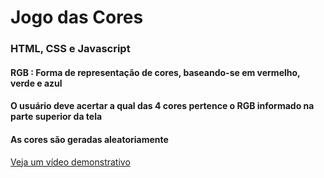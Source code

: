 # Jogo das Cores
### HTML, CSS e Javascript
#### RGB : Forma de representação de cores, baseando-se em vermelho, verde e azul
#### O usuário deve acertar a qual das 4 cores pertence o RGB informado na parte superior da tela
#### As cores são geradas aleatoriamente

<a href="https://www.youtube.com/watch?v=6KJnbTewN5c" target="_blank" rel="noopener noreferrer">Veja um vídeo demonstrativo</a>

